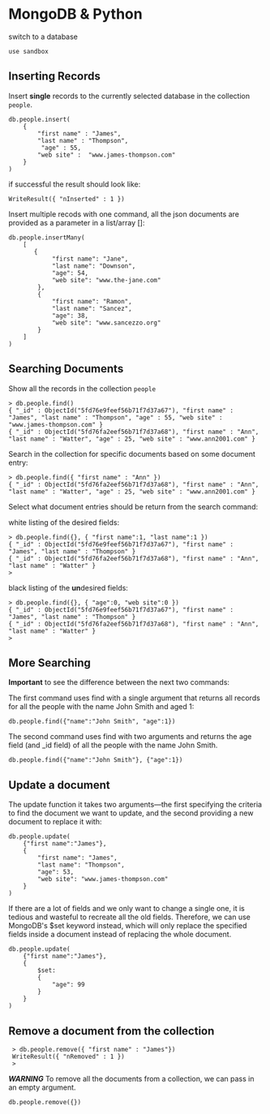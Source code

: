 # MongoDB & Python

switch to a database

```mongodb
use sandbox
```

## Inserting Records

Insert **single** records to the currently selected database in the collection ```people```.


```mongodb
db.people.insert(
    { 
        "first name" : "James",
        "last name" : "Thompson",
         "age" : 55,
        "web site" :  "www.james-thompson.com"
    }
)
``` 
if successful the result should look like:

```mongodb
WriteResult({ "nInserted" : 1 })
```

Insert multiple recods with one command, all the json documents are provided as a parameter in a list/array []:

```mongodb
db.people.insertMany(
    [
       {
            "first name": "Jane",
            "last name": "Downson",
            "age": 54,
            "web site": "www.the-jane.com"
        },
        {
            "first name": "Ramon",
            "last name": "Sancez",
            "age": 38,
            "web site": "www.sancezzo.org"
        }
    ]
)
```

## Searching Documents

Show all the records in the collection ```people```

```mongodb
> db.people.find()
{ "_id" : ObjectId("5fd76e9feef56b71f7d37a67"), "first name" : "James", "last name" : "Thompson", "age" : 55, "web site" : "www.james-thompson.com" }
{ "_id" : ObjectId("5fd76fa2eef56b71f7d37a68"), "first name" : "Ann", "last name" : "Watter", "age" : 25, "web site" : "www.ann2001.com" }
```

Search in the collection for specific documents based on some document entry:

```mongodb
> db.people.find({ "first name" : "Ann" })
{ "_id" : ObjectId("5fd76fa2eef56b71f7d37a68"), "first name" : "Ann", "last name" : "Watter", "age" : 25, "web site" : "www.ann2001.com" }
```

Select what document entries should be return from the search command:

white listing of the desired fields:

```mongodb
> db.people.find({}, { "first name":1, "last name":1 })
{ "_id" : ObjectId("5fd76e9feef56b71f7d37a67"), "first name" : "James", "last name" : "Thompson" }
{ "_id" : ObjectId("5fd76fa2eef56b71f7d37a68"), "first name" : "Ann", "last name" : "Watter" }
>
```

black listing of the **un**desired fields:
```mongodb
> db.people.find({}, { "age":0, "web site":0 })
{ "_id" : ObjectId("5fd76e9feef56b71f7d37a67"), "first name" : "James", "last name" : "Thompson" }
{ "_id" : ObjectId("5fd76fa2eef56b71f7d37a68"), "first name" : "Ann", "last name" : "Watter" }
>
```

## More Searching 

**Important** to see the difference between the next two commands:

The first command uses find with a single argument that returns all records for all the people with the name John Smith and aged 1:

```mongodb
db.people.find({"name":"John Smith", "age":1})
```

The second command uses find with two arguments and returns the age field (and _id field) of all the people with the name John Smith.

```mongodb
db.people.find({"name":"John Smith"}, {"age":1})
```

## Update a document

The update function it takes  two arguments—the first specifying the criteria to find the document we want to update, and the second providing a new document to replace it with:

```mongodb
db.people.update(
    {"first name":"James"},
    {
        "first name": "James",
        "last name": "Thompson",
        "age": 53,
        "web site": "www.james-thompson.com"
    }
)
```

 If there are a lot of fields and we only want to change a single one, it is tedious and wasteful to recreate all the old fields. Therefore, we can use MongoDB's $set keyword instead, which will only replace the specified fields inside a document instead of replacing the whole document.


```mongodb
db.people.update(
    {"first name":"James"},
    {
        $set:  
        {
            "age": 99
        }
    }
)
```

## Remove a document from the collection

```mongodb
 > db.people.remove({ "first name" : "James"})
 WriteResult({ "nRemoved" : 1 })
 >
```

***WARNING***
To remove all the documents from a collection, we can pass in an empty argument. 
```mongodb
db.people.remove({})
```